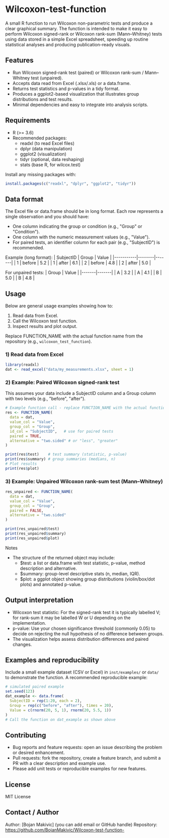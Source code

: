 # Wilcoxon-test-function

A small R function to run Wilcoxon non-parametric tests and produce a clear graphical summary. The function is intended to make it easy to perform Wilcoxon signed-rank or Wilcoxon rank-sum (Mann–Whitney) tests using data stored in a simple Excel spreadsheet, speeding up routine statistical analyses and producing publication-ready visuals.

## Features
- Run Wilcoxon signed-rank test (paired) or Wilcoxon rank-sum / Mann–Whitney test (unpaired).
- Accepts data read from Excel (.xlsx/.xls) or a data.frame.
- Returns test statistics and p-values in a tidy format.
- Produces a ggplot2-based visualization that illustrates group distributions and test results.
- Minimal dependencies and easy to integrate into analysis scripts.

## Requirements
- R (>= 3.6)
- Recommended packages:
  - readxl (to read Excel files)
  - dplyr (data manipulation)
  - ggplot2 (visualization)
  - tidyr (optional, data reshaping)
  - stats (base R, for wilcox.test)

Install any missing packages with:
```r
install.packages(c("readxl", "dplyr", "ggplot2", "tidyr"))
```

## Data format
The Excel file or data.frame should be in long format. Each row represents a single observation and you should have:
- One column indicating the group or condition (e.g., "Group" or "Condition").
- One column with the numeric measurement values (e.g., "Value").
- For paired tests, an identifier column for each pair (e.g., "SubjectID") is recommended.

Example (long format):
| SubjectID | Group  | Value |
|-----------|--------|-------|
| 1         | before | 5.2   |
| 1         | after  | 6.1   |
| 2         | before | 4.8   |
| 2         | after  | 5.0   |

For unpaired tests:
| Group | Value |
|-------|-------|
| A     | 3.2   |
| A     | 4.1   |
| B     | 5.0   |
| B     | 4.8   |

## Usage

Below are general usage examples showing how to:
1. Read data from Excel.
2. Call the Wilcoxon test function.
3. Inspect results and plot output.

Replace FUNCTION_NAME with the actual function name from the repository (e.g., `wilcoxon_test_function`).

### 1) Read data from Excel
```r
library(readxl)
dat <- read_excel("data/my_measurements.xlsx", sheet = 1)
```

### 2) Example: Paired Wilcoxon signed-rank test
This assumes your data include a SubjectID column and a Group column with two levels (e.g., "before", "after").
```r
# Example function call - replace FUNCTION_NAME with the actual function name
res <- FUNCTION_NAME(
  data = dat,
  value_col = "Value",
  group_col = "Group",
  id_col = "SubjectID",   # use for paired tests
  paired = TRUE,
  alternative = "two.sided" # or "less", "greater"
)

print(res$test)    # test summary (statistic, p-value)
print(res$summary) # group summaries (medians, n)
# Plot results
print(res$plot)
```

### 3) Example: Unpaired Wilcoxon rank-sum test (Mann–Whitney)
```r
res_unpaired <- FUNCTION_NAME(
  data = dat,
  value_col = "Value",
  group_col = "Group",
  paired = FALSE,
  alternative = "two.sided"
)

print(res_unpaired$test)
print(res_unpaired$summary)
print(res_unpaired$plot)
```

Notes
- The structure of the returned object may include:
  - $test: a list or data.frame with test statistic, p-value, method description and alternative.
  - $summary: group-level descriptive stats (n, median, IQR).
  - $plot: a ggplot object showing group distributions (violin/box/dot plots) and annotated p-value.

## Output interpretation
- Wilcoxon test statistic: For the signed-rank test it is typically labelled V; for rank-sum it may be labelled W or U depending on the implementation.
- p-value: Use your chosen significance threshold (commonly 0.05) to decide on rejecting the null hypothesis of no difference between groups.
- The visualization helps assess distribution differences and paired changes.

## Examples and reproducibility
Include a small example dataset (CSV or Excel) in `inst/examples/` or `data/` to demonstrate the function. A recommended reproducible example:
```r
# simulated paired example
set.seed(123)
dat_example <- data.frame(
  SubjectID = rep(1:20, each = 2),
  Group = rep(c("before", "after"), times = 20),
  Value = c(rnorm(20, 5, 1), rnorm(20, 5.5, 1))
)
# Call the function on dat_example as shown above
```

## Contributing
- Bug reports and feature requests: open an issue describing the problem or desired enhancement.
- Pull requests: fork the repository, create a feature branch, and submit a PR with a clear description and example use.
- Please add unit tests or reproducible examples for new features.

## License
MIT License

## Contact / Author
Author: [Bojan Makivic] (you can add email or GitHub handle)
Repository: https://github.com/BojanMakivic/Wilcoxon-test-function-

